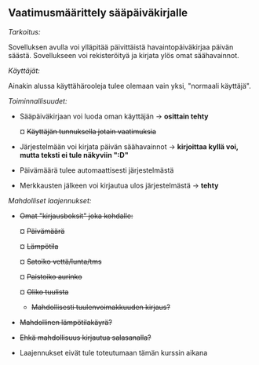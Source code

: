 ## Vaatimusmäärittely sääpäiväkirjalle ##

*Tarkoitus:*

Sovelluksen avulla voi ylläpitää päivittäistä havaintopäiväkirjaa päivän säästä. Sovellukseen voi rekisteröityä ja kirjata ylös omat säähavainnot.

*Käyttäjät:*

Ainakin alussa käyttähärooleja tulee olemaan vain yksi, "normaali käyttäjä".

*Toiminnallisuudet:*
- Sääpäiväkirjaan voi luoda oman käyttäjän -> **osittain tehty**

  ¤ ~~Käyttäjän tunnuksella jotain vaatimuksia~~

- Järjestelmään voi kirjata päivän säähavainnot -> **kirjoittaa kyllä voi, mutta teksti ei tule näkyviin ":D"**

- Päivämäärä tulee automaattisesti järjestelmästä

- Merkkausten jälkeen voi kirjautua ulos järjestelmästä -> **tehty**

*Mahdolliset laajennukset:*

- ~~Omat "kirjausboksit" joka kohdalle:~~

  ¤ ~~Päivämäärä~~
  
  ¤ ~~Lämpötila~~
  
  ¤ ~~Satoiko vettä/lunta/tms~~
  
  ¤ ~~Paistoiko aurinko~~
  
  ¤ ~~Oliko tuulista~~
  
    - ~~Mahdollisesti tuulenvoimakkuuden kirjaus?~~

- ~~Mahdollinen lämpötilakäyrä?~~

- ~~Ehkä mahdollisuus kirjautua salasanalla?~~

- Laajennukset eivät tule toteutumaan tämän kurssin aikana
